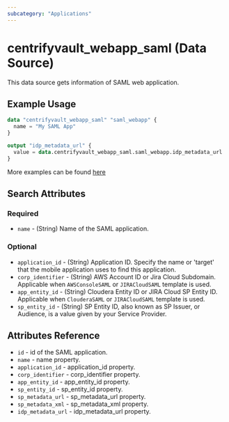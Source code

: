 ```yaml
---
subcategory: "Applications"
---
```


# centrifyvault_webapp_saml (Data Source)

This data source gets information of SAML web application.

## Example Usage

```terraform
data "centrifyvault_webapp_saml" "saml_webapp" {
  name = "My SAML App"
}

output "idp_metadata_url" {
  value = data.centrifyvault_webapp_saml.saml_webapp.idp_metadata_url
}
```

More examples can be found [here](https://github.com/marcozj/terraform-provider-centrifyvault/tree/main/examples/centrifyvault_webapp_saml)

## Search Attributes

### Required

- `name` - (String) Name of the SAML application.

### Optional

- `application_id` - (String) Application ID. Specify the name or 'target' that the mobile application uses to find this application.
- `corp_identifier` - (String) AWS Account ID or Jira Cloud Subdomain. Applicable when `AWSConsoleSAML` or `JIRACloudSAML` template is used.
- `app_entity_id` - (String) Cloudera Entity ID or JIRA Cloud SP Entity ID. Applicable when `ClouderaSAML` or `JIRACloudSAML` template is used.
- `sp_entity_id` - (String) SP Entity ID, also known as SP Issuer, or Audience, is a value given by your Service Provider.

## Attributes Reference

- `id` - id of the SAML application.
- `name` - name property.
- `application_id` - application_id property.
- `corp_identifier` - corp_identifier property.
- `app_entity_id` - app_entity_id property.
- `sp_entity_id` - sp_entity_id property.
- `sp_metadata_url` - sp_metadata_url property.
- `sp_metadata_xml` - sp_metadata_xml property.
- `idp_metadata_url` - idp_metadata_url property.
